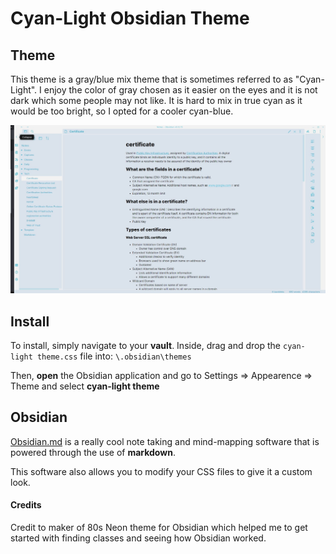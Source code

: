 # Cyan-Light Obsidian Theme

## Theme

This theme is a gray/blue mix theme that is sometimes referred to as "Cyan-Light". I enjoy the color of gray chosen as it easier on the eyes and it is not dark which some people may not like. It is hard to mix in true cyan as it would be too bright, so I opted for a cooler cyan-blue.

![img](./picture.jpg)

## Install

To install, simply navigate to your **vault**. Inside, drag and drop the `cyan-light theme.css` file into: `\.obsidian\themes`

Then, **open** the Obsidian application and go to Settings => Appearence => Theme and select **cyan-light theme**

## Obsidian

[Obsidian.md](https://obsidian.md/) is a really cool note taking and mind-mapping software that is powered through the use of **markdown**.

This software also allows you to modify your CSS files to give it a custom look.

#### Credits

Credit to maker of 80s Neon theme for Obsidian which helped me to get started with finding classes and seeing how Obsidian worked.
